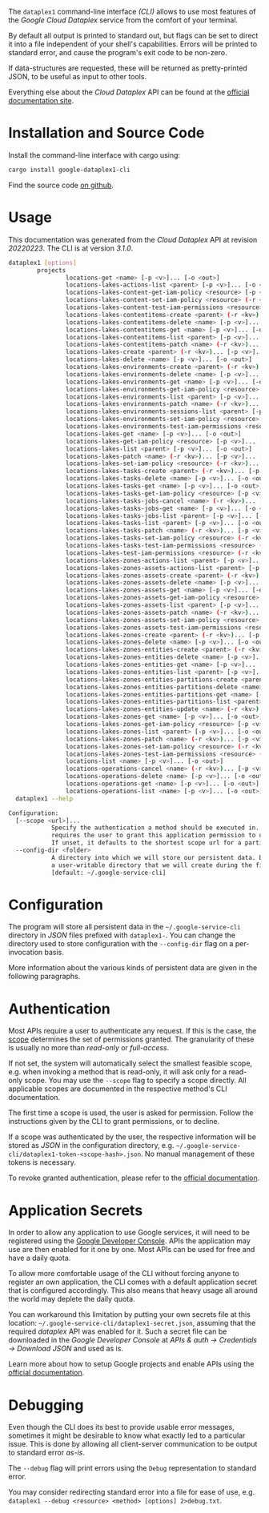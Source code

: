 <!---
DO NOT EDIT !
This file was generated automatically from 'src/mako/cli/README.md.mako'
DO NOT EDIT !
-->
The `dataplex1` command-line interface *(CLI)* allows to use most features of the *Google Cloud Dataplex* service from the comfort of your terminal.

By default all output is printed to standard out, but flags can be set to direct it into a file independent of your shell's
capabilities. Errors will be printed to standard error, and cause the program's exit code to be non-zero.

If data-structures are requested, these will be returned as pretty-printed JSON, to be useful as input to other tools.

Everything else about the *Cloud Dataplex* API can be found at the
[official documentation site](https://cloud.google.com/dataplex/docs).

# Installation and Source Code

Install the command-line interface with cargo using:

```bash
cargo install google-dataplex1-cli
```

Find the source code [on github](https://github.com/Byron/google-apis-rs/tree/main/gen/dataplex1-cli).

# Usage

This documentation was generated from the *Cloud Dataplex* API at revision *20220223*. The CLI is at version *3.1.0*.

```bash
dataplex1 [options]
        projects
                locations-get <name> [-p <v>]... [-o <out>]
                locations-lakes-actions-list <parent> [-p <v>]... [-o <out>]
                locations-lakes-content-get-iam-policy <resource> [-p <v>]... [-o <out>]
                locations-lakes-content-set-iam-policy <resource> (-r <kv>)... [-p <v>]... [-o <out>]
                locations-lakes-content-test-iam-permissions <resource> (-r <kv>)... [-p <v>]... [-o <out>]
                locations-lakes-contentitems-create <parent> (-r <kv>)... [-p <v>]... [-o <out>]
                locations-lakes-contentitems-delete <name> [-p <v>]... [-o <out>]
                locations-lakes-contentitems-get <name> [-p <v>]... [-o <out>]
                locations-lakes-contentitems-list <parent> [-p <v>]... [-o <out>]
                locations-lakes-contentitems-patch <name> (-r <kv>)... [-p <v>]... [-o <out>]
                locations-lakes-create <parent> (-r <kv>)... [-p <v>]... [-o <out>]
                locations-lakes-delete <name> [-p <v>]... [-o <out>]
                locations-lakes-environments-create <parent> (-r <kv>)... [-p <v>]... [-o <out>]
                locations-lakes-environments-delete <name> [-p <v>]... [-o <out>]
                locations-lakes-environments-get <name> [-p <v>]... [-o <out>]
                locations-lakes-environments-get-iam-policy <resource> [-p <v>]... [-o <out>]
                locations-lakes-environments-list <parent> [-p <v>]... [-o <out>]
                locations-lakes-environments-patch <name> (-r <kv>)... [-p <v>]... [-o <out>]
                locations-lakes-environments-sessions-list <parent> [-p <v>]... [-o <out>]
                locations-lakes-environments-set-iam-policy <resource> (-r <kv>)... [-p <v>]... [-o <out>]
                locations-lakes-environments-test-iam-permissions <resource> (-r <kv>)... [-p <v>]... [-o <out>]
                locations-lakes-get <name> [-p <v>]... [-o <out>]
                locations-lakes-get-iam-policy <resource> [-p <v>]... [-o <out>]
                locations-lakes-list <parent> [-p <v>]... [-o <out>]
                locations-lakes-patch <name> (-r <kv>)... [-p <v>]... [-o <out>]
                locations-lakes-set-iam-policy <resource> (-r <kv>)... [-p <v>]... [-o <out>]
                locations-lakes-tasks-create <parent> (-r <kv>)... [-p <v>]... [-o <out>]
                locations-lakes-tasks-delete <name> [-p <v>]... [-o <out>]
                locations-lakes-tasks-get <name> [-p <v>]... [-o <out>]
                locations-lakes-tasks-get-iam-policy <resource> [-p <v>]... [-o <out>]
                locations-lakes-tasks-jobs-cancel <name> (-r <kv>)... [-p <v>]... [-o <out>]
                locations-lakes-tasks-jobs-get <name> [-p <v>]... [-o <out>]
                locations-lakes-tasks-jobs-list <parent> [-p <v>]... [-o <out>]
                locations-lakes-tasks-list <parent> [-p <v>]... [-o <out>]
                locations-lakes-tasks-patch <name> (-r <kv>)... [-p <v>]... [-o <out>]
                locations-lakes-tasks-set-iam-policy <resource> (-r <kv>)... [-p <v>]... [-o <out>]
                locations-lakes-tasks-test-iam-permissions <resource> (-r <kv>)... [-p <v>]... [-o <out>]
                locations-lakes-test-iam-permissions <resource> (-r <kv>)... [-p <v>]... [-o <out>]
                locations-lakes-zones-actions-list <parent> [-p <v>]... [-o <out>]
                locations-lakes-zones-assets-actions-list <parent> [-p <v>]... [-o <out>]
                locations-lakes-zones-assets-create <parent> (-r <kv>)... [-p <v>]... [-o <out>]
                locations-lakes-zones-assets-delete <name> [-p <v>]... [-o <out>]
                locations-lakes-zones-assets-get <name> [-p <v>]... [-o <out>]
                locations-lakes-zones-assets-get-iam-policy <resource> [-p <v>]... [-o <out>]
                locations-lakes-zones-assets-list <parent> [-p <v>]... [-o <out>]
                locations-lakes-zones-assets-patch <name> (-r <kv>)... [-p <v>]... [-o <out>]
                locations-lakes-zones-assets-set-iam-policy <resource> (-r <kv>)... [-p <v>]... [-o <out>]
                locations-lakes-zones-assets-test-iam-permissions <resource> (-r <kv>)... [-p <v>]... [-o <out>]
                locations-lakes-zones-create <parent> (-r <kv>)... [-p <v>]... [-o <out>]
                locations-lakes-zones-delete <name> [-p <v>]... [-o <out>]
                locations-lakes-zones-entities-create <parent> (-r <kv>)... [-p <v>]... [-o <out>]
                locations-lakes-zones-entities-delete <name> [-p <v>]... [-o <out>]
                locations-lakes-zones-entities-get <name> [-p <v>]... [-o <out>]
                locations-lakes-zones-entities-list <parent> [-p <v>]... [-o <out>]
                locations-lakes-zones-entities-partitions-create <parent> (-r <kv>)... [-p <v>]... [-o <out>]
                locations-lakes-zones-entities-partitions-delete <name> [-p <v>]... [-o <out>]
                locations-lakes-zones-entities-partitions-get <name> [-p <v>]... [-o <out>]
                locations-lakes-zones-entities-partitions-list <parent> [-p <v>]... [-o <out>]
                locations-lakes-zones-entities-update <name> (-r <kv>)... [-p <v>]... [-o <out>]
                locations-lakes-zones-get <name> [-p <v>]... [-o <out>]
                locations-lakes-zones-get-iam-policy <resource> [-p <v>]... [-o <out>]
                locations-lakes-zones-list <parent> [-p <v>]... [-o <out>]
                locations-lakes-zones-patch <name> (-r <kv>)... [-p <v>]... [-o <out>]
                locations-lakes-zones-set-iam-policy <resource> (-r <kv>)... [-p <v>]... [-o <out>]
                locations-lakes-zones-test-iam-permissions <resource> (-r <kv>)... [-p <v>]... [-o <out>]
                locations-list <name> [-p <v>]... [-o <out>]
                locations-operations-cancel <name> (-r <kv>)... [-p <v>]... [-o <out>]
                locations-operations-delete <name> [-p <v>]... [-o <out>]
                locations-operations-get <name> [-p <v>]... [-o <out>]
                locations-operations-list <name> [-p <v>]... [-o <out>]
  dataplex1 --help

Configuration:
  [--scope <url>]...
            Specify the authentication a method should be executed in. Each scope
            requires the user to grant this application permission to use it.
            If unset, it defaults to the shortest scope url for a particular method.
  --config-dir <folder>
            A directory into which we will store our persistent data. Defaults to
            a user-writable directory that we will create during the first invocation.
            [default: ~/.google-service-cli]

```

# Configuration

The program will store all persistent data in the `~/.google-service-cli` directory in *JSON* files prefixed with `dataplex1-`.  You can change the directory used to store configuration with the `--config-dir` flag on a per-invocation basis.

More information about the various kinds of persistent data are given in the following paragraphs.

# Authentication

Most APIs require a user to authenticate any request. If this is the case, the [scope][scopes] determines the 
set of permissions granted. The granularity of these is usually no more than *read-only* or *full-access*.

If not set, the system will automatically select the smallest feasible scope, e.g. when invoking a
method that is read-only, it will ask only for a read-only scope. 
You may use the `--scope` flag to specify a scope directly. 
All applicable scopes are documented in the respective method's CLI documentation.

The first time a scope is used, the user is asked for permission. Follow the instructions given 
by the CLI to grant permissions, or to decline.

If a scope was authenticated by the user, the respective information will be stored as *JSON* in the configuration
directory, e.g. `~/.google-service-cli/dataplex1-token-<scope-hash>.json`. No manual management of these tokens
is necessary.

To revoke granted authentication, please refer to the [official documentation][revoke-access].

# Application Secrets

In order to allow any application to use Google services, it will need to be registered using the 
[Google Developer Console][google-dev-console]. APIs the application may use are then enabled for it
one by one. Most APIs can be used for free and have a daily quota.

To allow more comfortable usage of the CLI without forcing anyone to register an own application, the CLI
comes with a default application secret that is configured accordingly. This also means that heavy usage
all around the world may deplete the daily quota.

You can workaround this limitation by putting your own secrets file at this location: 
`~/.google-service-cli/dataplex1-secret.json`, assuming that the required *dataplex* API 
was enabled for it. Such a secret file can be downloaded in the *Google Developer Console* at 
*APIs & auth -> Credentials -> Download JSON* and used as is.

Learn more about how to setup Google projects and enable APIs using the [official documentation][google-project-new].


# Debugging

Even though the CLI does its best to provide usable error messages, sometimes it might be desirable to know
what exactly led to a particular issue. This is done by allowing all client-server communication to be 
output to standard error *as-is*.

The `--debug` flag will print errors using the `Debug` representation to standard error.

You may consider redirecting standard error into a file for ease of use, e.g. `dataplex1 --debug <resource> <method> [options] 2>debug.txt`.


[scopes]: https://developers.google.com/+/api/oauth#scopes
[revoke-access]: http://webapps.stackexchange.com/a/30849
[google-dev-console]: https://console.developers.google.com/
[google-project-new]: https://developers.google.com/console/help/new/